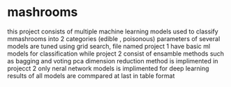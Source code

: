 # mashrooms
this project consists of multiple machine learning models used to classify mmashrooms into 2 categories (edible , poisonous)
parameters of several models are tuned using grid search,
file named project 1 have basic ml models  for classification while project 2 consist of ensamble methods such as bagging and voting
pca dimension reduction method is implimented in projecct 2
only neral network models is implimented for deep learning
results of all models are commpared at last in table format
